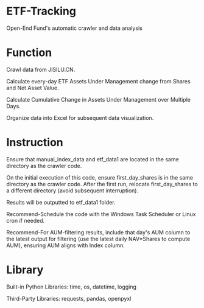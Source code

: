 # ETF-Tracking
Open-End Fund's automatic crawler and data analysis

# Function
Crawl data from JISILU.CN.

Calculate every-day ETF Assets Under Management change from Shares and Net Asset Value.

Calculate Cumulative Change in Assets Under Management over Multiple Days.

Organize data into Excel for subsequent data visualization.

# Instruction
Ensure that manual_index_data and etf_data1 are located in the same directory as the crawler code. 

On the initial execution of this code, ensure first_day_shares is in the same directory as the crawler code. After the first run, relocate first_day_shares to a different directory (avoid subsequent interruption).

Results will be outputted to etf_data1 folder.

Recommend-Schedule the code with the Windows Task Scheduler or Linux cron if needed.

Recommend-For AUM-filtering results, include that day's AUM column to the latest output for filtering (use the latest daily NAV*Shares to compute AUM), ensuring AUM aligns with Index column.

# Library
Built-in Python Libraries: time, os, datetime, logging

Third-Party Libraries: requests, pandas, openpyxl
